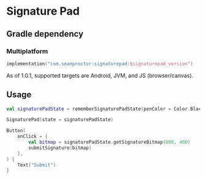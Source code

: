 # Signature Pad

## Gradle dependency

### Multiplatform

```kotlin
implementation("com.seanproctor:signaturepad:$signaturepad_version")
```

As of 1.0.1, supported targets are Android, JVM, and JS (browser/canvas).

## Usage

```kotlin
val signaturePadState = rememberSignaturePadState(penColor = Color.Black)

SignaturePad(state = signaturePadState)

Button(
    onClick = {
        val bitmap = signaturePadState.getSignatureBitmap(600, 400)
        submitSignature(bitmap)
    },
) {
    Text("Submit")
}
```